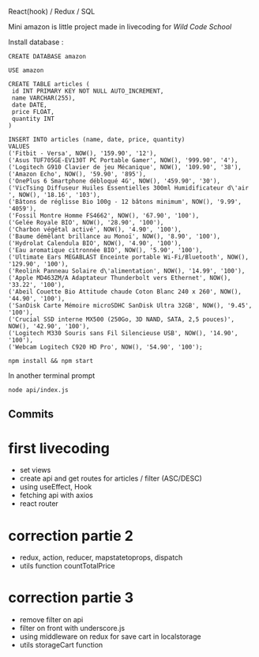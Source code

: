 
React(hook) / Redux / SQL

Mini amazon is little project made in livecoding for *Wild Code School* 

Install database :
```
CREATE DATABASE amazon

USE amazon

CREATE TABLE articles (
 id INT PRIMARY KEY NOT NULL AUTO_INCREMENT,
 name VARCHAR(255),
 date DATE,
 price FLOAT,
 quantity INT
)

INSERT INTO articles (name, date, price, quantity)
VALUES
('Fitbit - Versa', NOW(), '159.90', '12'),
('Asus TUF705GE-EV130T PC Portable Gamer', NOW(), '999.90', '4'),
('Logitech G910 Clavier de jeu Mécanique', NOW(), '109.90', '38'),
('Amazon Echo', NOW(), '59.90', '895'),
('OnePlus 6 Smartphone débloqué 4G', NOW(), '459.90', '30'),
('VicTsing Diffuseur Huiles Essentielles 300ml Humidificateur d\'air ', NOW(), '18.16', '103'),
('Bâtons de réglisse Bio 100g - 12 bâtons minimum', NOW(), '9.99', '4059'),
('Fossil Montre Homme FS4662', NOW(), '67.90', '100'),
('Gelée Royale BIO', NOW(), '28.90', '100'),
('Charbon végétal activé', NOW(), '4.90', '100'),
('Baume démêlant brillance au Monoï', NOW(), '8.90', '100'),
('Hydrolat Calendula BIO', NOW(), '4.90', '100'),
('Eau aromatique citronnée BIO', NOW(), '5.90', '100'),
('Ultimate Ears MEGABLAST Enceinte portable Wi-Fi/Bluetooth', NOW(), '129.90', '100'),
('Reolink Panneau Solaire d\'alimentation', NOW(), '14.99', '100'),
('Apple MD463ZM/A Adaptateur Thunderbolt vers Ethernet', NOW(), '33.22', '100'),
('Abeil Couette Bio Attitude chaude Coton Blanc 240 x 260', NOW(), '44.90', '100'),
('SanDisk Carte Mémoire microSDHC SanDisk Ultra 32GB', NOW(), '9.45', '100'),
('Crucial SSD interne MX500 (250Go, 3D NAND, SATA, 2,5 pouces)', NOW(), '42.90', '100'),
('Logitech M330 Souris sans Fil Silencieuse USB', NOW(), '14.90', '100'),
('Webcam Logitech C920 HD Pro', NOW(), '54.90', '100');
```

```
npm install && npm start
```

In another terminal prompt 

```
node api/index.js
```

## Commits
 # first livecoding
   - set views
   - create api and get routes for articles / filter (ASC/DESC)
   - using useEffect, Hook
   - fetching api with axios
   - react router
 # correction partie 2
   - redux, action, reducer, mapstatetoprops, dispatch
   - utils function countTotalPrice
   
 # correction partie 3
   - remove filter on api
   - filter on front with underscore.js
   - using middleware on redux for save cart in localstorage
   - utils storageCart function
   
